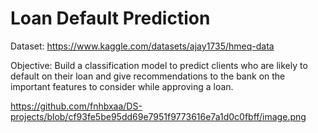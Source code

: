 # Loan Default Prediction 

Dataset: https://www.kaggle.com/datasets/ajay1735/hmeq-data 

Objective: Build a classification model to predict clients who are likely to default on their loan and give
recommendations to the bank on the important features to consider while approving a loan.

https://github.com/fnhbxaa/DS-projects/blob/cf93fe5be95dd69e7951f9773616e7a1d0c0fbff/image.png
